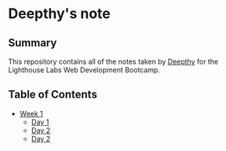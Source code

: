 # Deepthy's note
## Summary

This repository contains all of the notes taken by [Deepthy](https://github.com/deepthyp1991) for the Lighthouse Labs Web Development Bootcamp.

## Table of Contents
* [Week 1](/Week_1)
  * [Day 1](/Week_1/Day_1)
  * [Day 2](/Week_1/Day_2)
  * [Day 2](/Week_1/Day_3)



